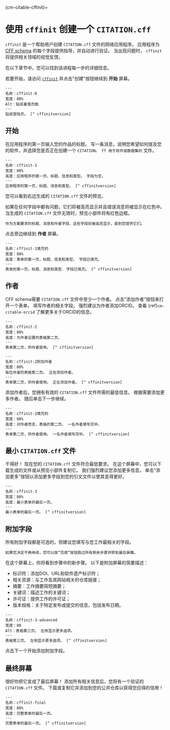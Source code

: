 (cm-citable-cffinit)=
# 使用 `cffinit` 创建一个 `CITATION.cff`

`cffinit` 是一个帮助用户创建 `CITATION.cff` 文件的网络应用程序。 应用程序为 [CFF schema](https://github.com/citation-file-format/citation-file-format/blob/main/schema-guide.md) 的每个字段提供指导，并自动进行验证。 当出现问题时， `cffinit` 将提供相关领域的视觉反馈。

在以下章节中，您可以找到该进程每一步的详细信息。

若要开始，请访问 [`cffinit`](https://citation-file-format.github.io/cff-initializer-javascript/) 并点击"创建"按钮继续到 **开始** 屏幕。

```{figure} ../../figures/gifs/cffinit-0.gif
---
名称：cffinit-0
宽度：80%
Alt：贴纸着落页面
---
贴纸登陆页。 [^ cffinitversion]
```

## 开始

在应用程序的第一页输入您的作品的标题。 写一条消息，说明您希望如何提及您的软件，并选择您是否正在创建一个 `CITATION。 ff 用于软件或数据集的` 文件。

```{figure} ../../figures/gifs/cffinit-1.gif
---
名称：cffinit-1
宽度：80%
高度：应用程序的第一页，标题、信息和类型。 字段为空。
---
应用程序的第一页，标题、消息和类型。 [^ cffinitversion]
```

您可以看到右边生成的 `CITATION.cff` 文件的预览。

如果在任何字段中都有问题，它们将被高亮显示并且错误消息将被显示在红色中。 当生成的 `CITATION.cff` 文件无效时，预览小部件将有红色边框。

```{note}
作为方案要求的标题、消息和作者字段，这些字段将被高亮显示，直到您提供它们。
```

点击旁边继续到 **作者** 屏幕。

```{figure} ../../figures/gifs/cffinit-1-filled.gif
---
名称：cffinit-1填充的
宽度：80%
高度：表单的第一页，标题、信息和类型。 字段已填充。
---
表单的第一页，标题、消息和类型. 字段已填充。 [^ cffinitversion]
```

## 作者

CFF schema需要 `CITATION.cff` 文件中至少一个作者。 点击“添加作者”按钮来打开一个表单。 填写作者的相关字段。 强烈建议为作者添加ORCID。 查看 {ref}`cm-citable-orcid` 了解更多关于ORCID的信息。

```{figure} ../../figures/gifs/cffinit-2.gif
---
名称：cffinit-2
宽度：80%
高度：为作者设置的表格第二页。
---
表单第二页，供作者使用。 [^ cffinitversion]
```

```{figure} ../../figures/gifs/cffinit-2-add-author.gif
---
名称：cffinit-2附加作者
宽度：80%
每位作者的表格第二页。 正在添加作者。
---
表单第二页，供作者使用。 正在添加作者。 [^ cffinitversion]
```

添加作者后，您拥有有效的 `CITATION.cff` 文件所需的最低信息。 根据需要添加更多作者。 随后单击下一步继续。

```{figure} ../../figures/gifs/cffinit-2-filled.gif
---
名称：cffinit-2填充的
宽度：80%
高度：对作者而言，表格的第二页。 一名作者填写完毕。
---
表单第二页，供作者使用。 一名作者填写完毕。 [^ cffinitversion]
```

## 最小 `CITATION.cff` 文件

干得好！ 现在您的 `CITATION.cff` 文件符合最低要求。 在这个屏幕中，您可以下载生成的文件或从预览小部件复制它。 我们强烈建议您添加更多信息。 单击“添加更多”按钮以添加更多字段到您的引文文件以使其变得更好。

```{figure} ../../figures/gifs/cffinit-3.gif
---
名称：cffinit-3
宽度：80%
高度：最小表单的最后一页。
---
最小表单的最后一页。 [^ cffinitversion]
```

## 附加字段

所有附加字段都是可选的，但建议您填写与您工作最相关的字段。

```{note}
如果您决定不再继续，您可以按“完成”按钮跳过所有剩余步骤并转到最后屏幕。
```

在这个屏幕上，你将看到步骤中的新步骤。 以下是附加屏幕的简要描述：
- 标识符：添加DOI、URL和软件遗产标识符；
- 相关资源：与工作及其网站相关的仓库链接；
- 摘要：工作摘要简短摘要；
- 关键词：描述工作的关键词；
- 许可证：提供工作的许可证；
- 版本规格：关于特定发布或提交的信息，包括发布日期。

```{figure} ../../figures/gifs/cffinit-3-advanced.gif
---
名称：cffinit-3-advanced
宽度：80
Alt：表格第三页。 左侧显示更多选项。
---
表格第三页。 左侧显示更多选项。 [^ cffinitversion]
```

点击下一个开始添加附加字段。

## 最终屏幕

很好你把它变成了最后屏幕！ 添加所有相关信息后，您将有一个验证的 `CITATION.cff` 文件。 下载或复制它并添加到您的公共仓库以获得您应得的信用！

```{figure} ../../figures/gifs/cffinit-final.gif
---
名称：cffinit-final
宽度：80%
高度：完整表单的最后一页。
---
完整表单的最后一页。 [^ cffinitversion]
```
